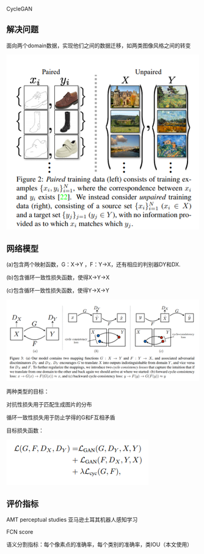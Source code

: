 CycleGAN

## 解决问题

面向两个domain数据，实现他们之间的数据迁移，如两类图像风格之间的转变

![1568813394725](../img/1568813394725.png)

## 网络模型

(a)包含两个映射函数，G：X->Y ，F：Y->X，还有相应的判别器DY和DX. 

(b)包含循环一致性损失函数，使得X->Y->X

(c)包含循环一致性损失函数，使得Y->X->Y

![1568813453770](../img/1568813453770.png)

两种类型的目标：

对抗性损失用于匹配生成图片的分布

循环一致性损失用于防止学得的G和F互相矛盾

目标损失函数：

![1568813483118](../img/1568813483118.png)

## 评价指标

AMT perceptual studies 亚马逊土耳其机器人感知学习

FCN score 

语义分割指标：每个像素点的准确率，每个类别的准确率，类IOU（本文使用）



